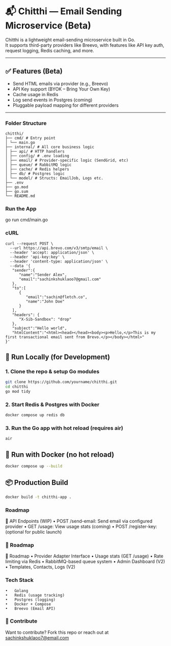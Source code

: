 # 📬 Chitthi — Email Sending Microservice (Beta)

Chitthi is a lightweight email-sending microservice built in Go.  
It supports third-party providers like Breevo, with features like API key auth, request logging, Redis caching, and more.

---

## ✅ Features (Beta)

-   Send HTML emails via provider (e.g., Breevo)
-   API Key support (BYOK – Bring Your Own Key)
-   Cache usage in Redis
-   Log send events in Postgres (coming)
-   Pluggable payload mapping for different providers

---

### Folder Structure

```
chitthi/
├── cmd/ # Entry point
│ └── main.go
├── internal/ # All core business logic
│ ├── api/ # HTTP handlers
│ ├── config/ # .env loading
│ ├── email/ # Provider-specific logic (SendGrid, etc)
│ ├── queue/ # RabbitMQ logic
│ ├── cache/ # Redis helpers
│ ├── db/ # Postgres logic
│ └── model/ # Structs: EmailJob, Logs etc.
├── .env
├── go.mod
├── go.sum
└── README.md
```

### Run the App

go run cmd/main.go

### cURL

```
curl --request POST \
  --url https://api.brevo.com/v3/smtp/email \
  --header 'accept: application/json' \
  --header 'api-key:key' \
  --header 'content-type: application/json' \
  --data '{
   "sender":{
      "name":"Sender Alex",
      "email":"sachinkshuklaoo7@gmail.com"
   },
   "to":[
      {
         "email":"sachin@fletch.co",
         "name":"John Doe"
      }
   ],
   "headers": {
      "X-Sib-Sandbox": "drop"
   },
   "subject":"Hello world",
   "htmlContent":"<html><head></head><body><p>Hello,</p>This is my first transactional email sent from Brevo.</p></body></html>"
}'
```

## 🚀 Run Locally (for Development)

### 1. Clone the repo & setup Go modules

```bash
git clone https://github.com/yourname/chitthi.git
cd chitthi
go mod tidy
```

### 2. Start Redis & Postgres with Docker

```bash
docker compose up redis db
```

### 3. Run the Go app with hot reload (requires air)

```bash
air
```

## 🐳 Run with Docker (no hot reload)

```bash
docker compose up --build
```

## 📦 Production Build

```bash
docker build -t chitthi-app .
```

### Roadmap

🔌 API Endpoints (WIP)
• POST /send-email: Send email via configured provider
• GET /usage: View usage stats (coming)
• POST /register-key: (optional for public launch)

### 👀 Roadmap

👀 Roadmap
• Provider Adapter Interface
• Usage stats (GET /usage)
• Rate limiting via Redis
• RabbitMQ-based queue system
• Admin Dashboard (V2)
• Templates, Contacts, Logs (V2)

### Tech Stack

    •	Golang
    •	Redis (usage tracking)
    •	Postgres (logging)
    •	Docker + Compose
    •	Breevo (Email API)

### 👋 Contribute

Want to contribute? Fork this repo or reach out at sachinkshuklaoo7@email.com
